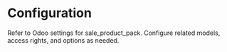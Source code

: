 # Configuration

Refer to Odoo settings for sale_product_pack. Configure related models, access rights, and options as needed.
